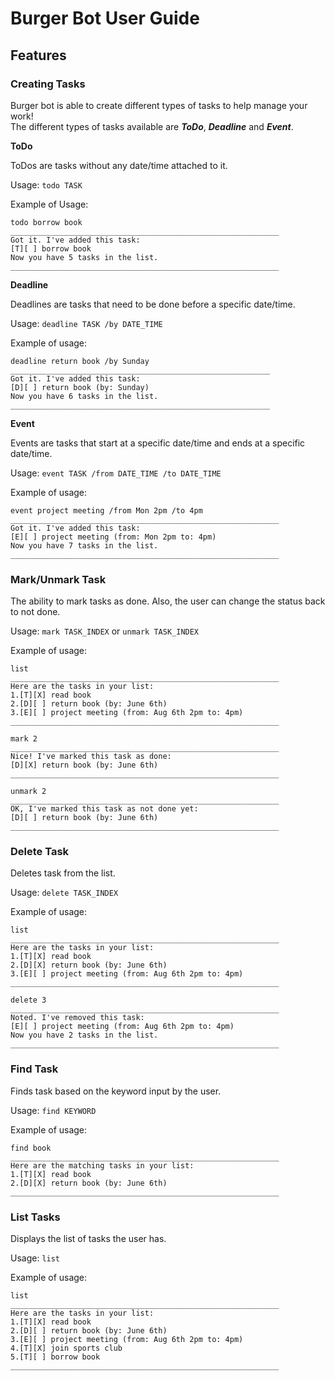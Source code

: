 # Burger Bot User Guide

## Features 

### Creating Tasks

Burger bot is able to create different types of tasks to help manage your work!  
The different types of tasks available are **_ToDo_**, **_Deadline_** and **_Event_**.

**ToDo**

ToDos are tasks without any date/time attached to it.  

Usage: `todo TASK`

Example of Usage:

```
todo borrow book
____________________________________________________________
Got it. I've added this task:
[T][ ] borrow book
Now you have 5 tasks in the list.
____________________________________________________________
```

**Deadline**

Deadlines are tasks that need to be done before a specific date/time.  

Usage: `deadline TASK /by DATE_TIME`

Example of usage: 

```
deadline return book /by Sunday
__________________________________________________________
Got it. I've added this task:
[D][ ] return book (by: Sunday)
Now you have 6 tasks in the list.
__________________________________________________________
```

**Event**

Events are tasks that start at a specific date/time and ends at a specific date/time.  

Usage: `event TASK /from DATE_TIME /to DATE_TIME`

Example of usage: 

```
event project meeting /from Mon 2pm /to 4pm
____________________________________________________________
Got it. I've added this task:
[E][ ] project meeting (from: Mon 2pm to: 4pm)
Now you have 7 tasks in the list.
____________________________________________________________
```

### Mark/Unmark Task

The ability to mark tasks as done. Also, the user can change the status back to not done.  

Usage: `mark TASK_INDEX` or `unmark TASK_INDEX`  

Example of usage: 

```
list
____________________________________________________________
Here are the tasks in your list:
1.[T][X] read book
2.[D][ ] return book (by: June 6th)
3.[E][ ] project meeting (from: Aug 6th 2pm to: 4pm)
____________________________________________________________

mark 2
____________________________________________________________
Nice! I've marked this task as done:
[D][X] return book (by: June 6th)
____________________________________________________________

unmark 2
____________________________________________________________
OK, I've marked this task as not done yet:
[D][ ] return book (by: June 6th)
____________________________________________________________
```

### Delete Task

Deletes task from the list.  

Usage: `delete TASK_INDEX`  

Example of usage: 

```
list
____________________________________________________________
Here are the tasks in your list:
1.[T][X] read book
2.[D][X] return book (by: June 6th)
3.[E][ ] project meeting (from: Aug 6th 2pm to: 4pm)
____________________________________________________________

delete 3
____________________________________________________________
Noted. I've removed this task:
[E][ ] project meeting (from: Aug 6th 2pm to: 4pm)
Now you have 2 tasks in the list.
____________________________________________________________
```

### Find Task

Finds task based on the keyword input by the user.

Usage: `find KEYWORD`

Example of usage: 

```
find book
____________________________________________________________
Here are the matching tasks in your list:
1.[T][X] read book
2.[D][X] return book (by: June 6th)
____________________________________________________________
```

### List Tasks

Displays the list of tasks the user has.

Usage: `list`

Example of usage: 

```
list
____________________________________________________________
Here are the tasks in your list:
1.[T][X] read book
2.[D][ ] return book (by: June 6th)
3.[E][ ] project meeting (from: Aug 6th 2pm to: 4pm)
4.[T][X] join sports club
5.[T][ ] borrow book
____________________________________________________________
```
